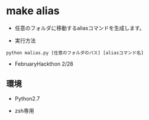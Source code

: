 # make alias

* 任意のフォルダに移動するaliasコマンドを生成します。

* 実行方法

```
python malias.py [任意のフォルダのパス] [aliasコマンド名]
```

* FebruaryHackthon 2/28

## 環境

* Python2.7

* zsh専用
